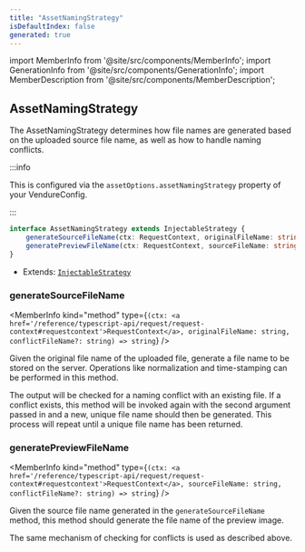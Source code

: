 ```yaml
---
title: "AssetNamingStrategy"
isDefaultIndex: false
generated: true
---
```

<!-- This file was generated from the Vendure source. Do not modify. Instead, re-run the "docs:build" script -->
import MemberInfo from '@site/src/components/MemberInfo';
import GenerationInfo from '@site/src/components/GenerationInfo';
import MemberDescription from '@site/src/components/MemberDescription';


## AssetNamingStrategy

<GenerationInfo sourceFile="packages/core/src/config/asset-naming-strategy/asset-naming-strategy.ts" sourceLine="18" packageName="@bb-vendure/core" />

The AssetNamingStrategy determines how file names are generated based on the uploaded source file name,
as well as how to handle naming conflicts.

:::info

This is configured via the `assetOptions.assetNamingStrategy` property of
your VendureConfig.

:::

```ts title="Signature"
interface AssetNamingStrategy extends InjectableStrategy {
    generateSourceFileName(ctx: RequestContext, originalFileName: string, conflictFileName?: string): string;
    generatePreviewFileName(ctx: RequestContext, sourceFileName: string, conflictFileName?: string): string;
}
```
* Extends: <code><a href='/reference/typescript-api/common/injectable-strategy#injectablestrategy'>InjectableStrategy</a></code>



<div className="members-wrapper">

### generateSourceFileName

<MemberInfo kind="method" type={`(ctx: <a href='/reference/typescript-api/request/request-context#requestcontext'>RequestContext</a>, originalFileName: string, conflictFileName?: string) => string`}   />

Given the original file name of the uploaded file, generate a file name to
be stored on the server. Operations like normalization and time-stamping can
be performed in this method.

The output will be checked for a naming conflict with an existing file. If a conflict
exists, this method will be invoked again with the second argument passed in and a new, unique
file name should then be generated. This process will repeat until a unique file name has
been returned.
### generatePreviewFileName

<MemberInfo kind="method" type={`(ctx: <a href='/reference/typescript-api/request/request-context#requestcontext'>RequestContext</a>, sourceFileName: string, conflictFileName?: string) => string`}   />

Given the source file name generated in the `generateSourceFileName` method, this method
should generate the file name of the preview image.

The same mechanism of checking for conflicts is used as described above.


</div>
